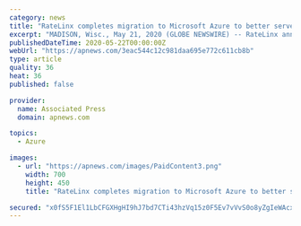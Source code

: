 ```yaml
---
category: news
title: "RateLinx completes migration to Microsoft Azure to better serve customers"
excerpt: "MADISON, Wisc., May 21, 2020 (GLOBE NEWSWIRE) -- RateLinx announced today the completion of the migration to the Microsoft Azure cloud computing platform. The migration will enable more capabilities within the RateLinx suite of cloud-based logistics solutions, in addition to ensuring better security, scalability, and uptime for their customer ..."
publishedDateTime: 2020-05-22T00:00:00Z
webUrl: "https://apnews.com/3eac544c12c981daa695e772c611cb8b"
type: article
quality: 36
heat: 36
published: false

provider:
  name: Associated Press
  domain: apnews.com

topics:
  - Azure

images:
  - url: "https://apnews.com/images/PaidContent3.png"
    width: 700
    height: 450
    title: "RateLinx completes migration to Microsoft Azure to better serve customers"

secured: "x0fS5F1El1LbCFGXHgHI9hJ7bd7CTi43hzVq15z0F5Ev7vVvS0o8yZgIeWAcxYmO52+6+iKfygA+Q6TUVH04cpo11w27QW0k8hWCHsJRmLsMWGhgsStzaZ0OxQseJ6wUTATfUj6AzoLwN+gtj0D2hAH6cEIpXgZQLncy1ij3X38lFz5gQQgfcNOb8XNofuiPtjKK+yhQxUR0UAYHgeQFg0mRAPXHxVj2eqtKmap9W2hTKvKLONz6F74pNGvVxVHtmo0ywOqOoTbAERv9JI//RJqYNZvyaKd6vcrAimvW2PfMzsTPOoqxyDJ3lwbXFj0U;u51QQxDPeQEZY6KsiMWysQ=="
---
```


